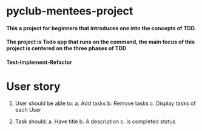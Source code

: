 # pyclub-mentees-project


#### This a project for beginners that introduces one into the concepts of TDD.

#### The project is Todo app that runs on the command, the main focus of this project is centered on the three phases of TDD
#### Test-Implement-Refactor


# User story
1. User should be able to:
a. Add tasks
b. Remove tasks
c. Display tasks of each User

2. Task should:
a. Have title
b. A description
c. Is completed status